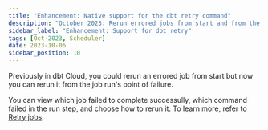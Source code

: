 ```yaml
---
title: "Enhancement: Native support for the dbt retry command"
description: "October 2023: Rerun errored jobs from start and from the failure point"
sidebar_label: "Enhancement: Support for dbt retry"
tags: [Oct-2023, Scheduler]
date: 2023-10-06
sidebar_position: 10
---
```


Previously in dbt Cloud, you could rerun an errored job from start but now you can rerun it from the job run's point of failure. 

You can view which job failed to complete successully, which command failed in the run step, and choose how to rerun it. To learn more, refer to [Retry jobs](/docs/deploy/retry-jobs).


<Lightbox src="/img/docs/deploy/native-retry.gif" width="70%" title="Example of the Rerun options in the dbt Cloud"/>

